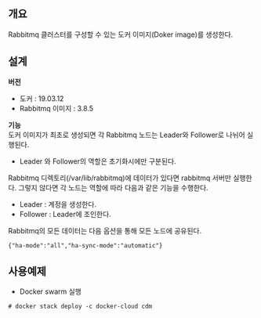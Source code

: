 개요
----

Rabbitmq 클러스터를 구성할 수 있는 도커 이미지(Doker image)를 생성한다.

설계
----

**버전**  
* 도커 : 19.03.12  
* Rabbitmq 이미지 : 3.8.5

**기능**  
도커 이미지가 최초로 생성되면 각 Rabbitmq 노드는 Leader와 Follower로 나뉘어 실행된다.  
- Leader 와 Follower의 역할은 초기화시에만 구분된다.

Rabbitmq 디렉토리(/var/lib/rabbitmq)에 데이터가 있다면 rabbitmq 서버만 실행한다. 그렇지 않다면 각 노드는 역할에 따라 다음과 같은 기능을 수행한다.

-	Leader : 계정을 생성한다.  
-	Follower : Leader에 조인한다.

Rabbitmq의 모든 데이터는 다음 옵션을 통해 모든 노드에 공유된다.

```
{"ha-mode":"all","ha-sync-mode":"automatic"}
```

사용예제
--------

-	Docker swarm 실행

```
# docker stack deploy -c docker-cloud cdm
```
